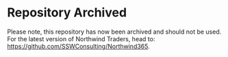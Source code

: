 # Repository Archived
Please note, this repository has now been archived and should not be used.
For the latest version of Northwind Traders, head to: https://github.com/SSWConsulting/Northwind365.

